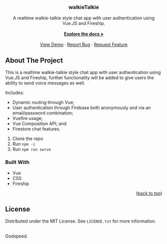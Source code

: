 <a name="readme-top"></a>

<br />
<h3 align="center">walkieTalkie</h3>

  <p align="center">
    A realtime walkie-talkie style chat app with user authentication using Vue.JS and Fireship.
    <br />
    <br />
    <a href="https://github.com/carterfaceysmith/walkieTalkie"><strong>Explore the docs »</strong></a>
    <br />
    <br />
    <a href="https://github.com/carterfaceysmith/walkieTalkie">View Demo</a>
    ·
    <a href="https://github.com/carterfaceysmith/walkieTalkie/issues">Report Bug</a>
    ·
    <a href="https://github.com/carterfaceysmith/walkieTalkie/issues">Request Feature</a>
  </p>
</div>

<!-- ABOUT THE PROJECT -->
## About The Project

This is a realtime walkie-talkie style chat app with user authentication using Vue.JS and Fireship, further functionality will be added to give users the ability to send voice messages as well.

Includes:
  - Dynamic routing through Vue;
  - User authentication through Firebase both anonymously and via an email/password combination;
  - Vuefire usage;
  - Vue Composition API; and
  - Firestore chat features.
  
  1. Clone the repo
  2. Run ```npm -i```
  3. Run ```npm run serve```

### Built With

* Vue
* CSS
* Fireship

<p align="right">(<a href="#readme-top">back to top</a>)</p>

## License

Distributed under the MIT License. See `LICENSE.txt` for more information.
</br>
</br>

Godspeed.
